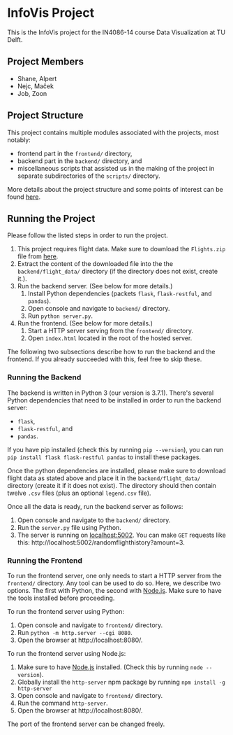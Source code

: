 # InfoVis Project

This is the InfoVis project for the IN4086-14 course Data Visualization at TU Delft.


## Project Members

- Shane, Alpert
- Nejc, Maček
- Job, Zoon


## Project Structure

This project contains multiple modules associated with the projects, most notably:

- frontend part in the `frontend/` directory,
- backend part in the `backend/` directory, and
- miscellaneous scripts that assisted us in the making of the project in separate subdirectories of the `scripts/` directory.

More details about the project structure and some points of interest can be found [here](./project-structure.md).


## Running the Project

Please follow the listed steps in order to run the project.

1. This project requires flight data. Make sure to download the `Flights.zip` file from [here](https://drive.google.com/open?id=1K83JEqc4NDyP7nkPz0KM2yULhgUVRHx4).
2. Extract the content of the downloaded file into the the `backend/flight_data/` directory (if the directory does not exist, create it.).
3. Run the backend server. (See below for more details.)
   1. Install Python dependencies (packets `flask`, `flask-restful`, and `pandas`).
   2. Open console and navigate to `backend/` directory.
   3. Run `python server.py`.
4. Run the frontend. (See below for more details.)
   1. Start a HTTP server serving from the `frontend/` directory.
   2. Open `index.html` located in the root of the hosted server.

The following two subsections describe how to run the backend and the frontend. If you already succeeded with this, feel free to skip these.


### Running the Backend

The backend is written in Python 3 (our version is 3.7.1). There's several Python dependencies that need to be installed in order to run the backend server:

- `flask`,
- `flask-restful`, and
- `pandas`.

If you have pip installed (check this by running `pip --version`), you can run `pip install flask flask-restful pandas` to install these packages.

Once the python dependencies are installed, please make sure to download flight data as stated above and place it in the `backend/flight_data/` directory (create it if it does not exist). The directory should then contain twelve `.csv` files (plus an optional `legend.csv` file).

Once all the data is ready, run the backend server as follows:

1. Open console and navigate to the `backend/` directory.
2. Run the `server.py` file using Python.
3. The server is running on [localhost:5002](http://localhost:5002). You can make `GET` requests like this: http://localhost:5002/randomflighthistory?amount=3.


### Running the Frontend

To run the frontend server, one only needs to start a HTTP server from the `frontend/` directory. Any tool can be used to do so. Here, we describe two options. The first with Python, the second with [Node.js](https://nodejs.org/en/). Make sure to have the tools installed before proceeding.

To run the frontend server using Python:

1. Open console and navigate to `frontend/` directory.
2. Run `python -m http.server --cgi 8080`.
3. Open the browser at http://localhost:8080/.   
	 
To run the frontend server using Node.js:

1. Make sure to have [Node.js](https://nodejs.org/en/) installed. (Check this by running `node --version`).
2. Globally install the `http-server` npm package by running `npm install -g http-server`
3. Open console and navigate to `frontend/` directory.
4. Run the command `http-server`.
5. Open the browser at http://localhost:8080/.

The port of the frontend server can be changed freely.
